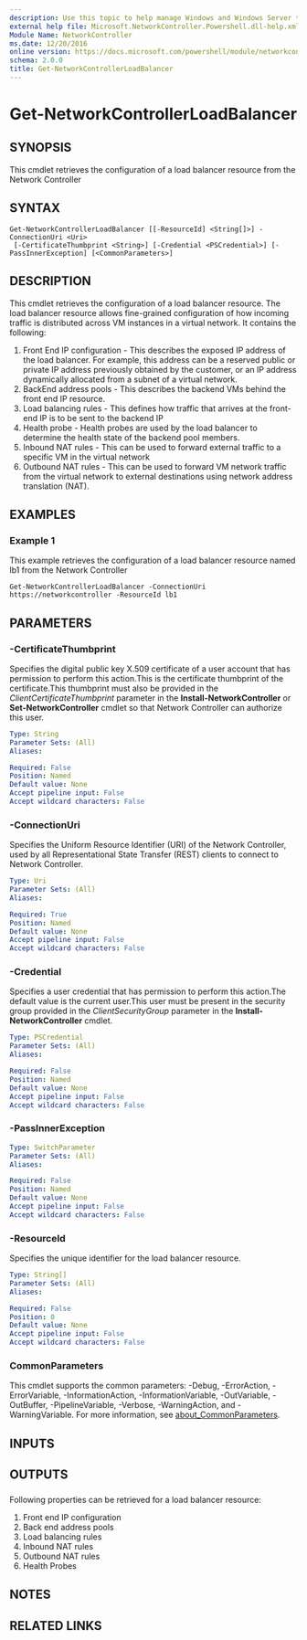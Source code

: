 ```yaml
---
description: Use this topic to help manage Windows and Windows Server technologies with Windows PowerShell.
external help file: Microsoft.NetworkController.Powershell.dll-help.xml
Module Name: NetworkController
ms.date: 12/20/2016
online version: https://docs.microsoft.com/powershell/module/networkcontroller/get-networkcontrollerloadbalancer?view=windowsserver2016-ps&wt.mc_id=ps-gethelp
schema: 2.0.0
title: Get-NetworkControllerLoadBalancer
---
```


# Get-NetworkControllerLoadBalancer

## SYNOPSIS
This cmdlet retrieves the configuration of a load balancer resource from the Network Controller

## SYNTAX

```
Get-NetworkControllerLoadBalancer [[-ResourceId] <String[]>] -ConnectionUri <Uri>
 [-CertificateThumbprint <String>] [-Credential <PSCredential>] [-PassInnerException] [<CommonParameters>]
```

## DESCRIPTION
This cmdlet retrieves the configuration of a load balancer resource. The load balancer resource allows fine-grained configuration of how incoming traffic is distributed across VM instances in a virtual network. It contains the following:
1. Front End IP configuration - This describes the exposed IP address of the load balancer. For example, this address can be a reserved public or private IP address previously obtained by the customer, or an IP address dynamically allocated from a subnet of a virtual network.
2. BackEnd address pools - This describes the backend VMs behind the front end IP resource.
3. Load balancing rules - This defines how traffic that arrives at the front-end IP is to be sent to the backend IP
4. Health probe - Health probes are used by the load balancer to determine the health state of the backend pool members.
5. Inbound NAT rules - This can be used to forward external traffic to a specific VM in the virtual network
6. Outbound NAT rules - This can be used to forward VM network traffic from the virtual network to external destinations using network address translation (NAT).

## EXAMPLES

### Example 1

This example retrieves the configuration of a load balancer resource named lb1 from the Network Controller
```
Get-NetworkControllerLoadBalancer -ConnectionUri https://networkcontroller -ResourceId lb1
```
## PARAMETERS

### -CertificateThumbprint
Specifies the digital public key X.509 certificate of a user account that has permission to perform this action.This is the certificate thumbprint of the certificate.This thumbprint must also be provided in the *ClientCertificateThumbprint* parameter in the **Install-NetworkController** or **Set-NetworkController** cmdlet so that Network Controller can authorize this user.

```yaml
Type: String
Parameter Sets: (All)
Aliases: 

Required: False
Position: Named
Default value: None
Accept pipeline input: False
Accept wildcard characters: False
```

### -ConnectionUri
Specifies the Uniform Resource Identifier (URI) of the Network Controller, used by all Representational State Transfer (REST) clients to connect to Network Controller.

```yaml
Type: Uri
Parameter Sets: (All)
Aliases: 

Required: True
Position: Named
Default value: None
Accept pipeline input: False
Accept wildcard characters: False
```

### -Credential
Specifies a user credential that has permission to perform this action.The default value is the current user.This user must be present in the security group provided in the *ClientSecurityGroup* parameter in the **Install-NetworkController** cmdlet.

```yaml
Type: PSCredential
Parameter Sets: (All)
Aliases: 

Required: False
Position: Named
Default value: None
Accept pipeline input: False
Accept wildcard characters: False
```

### -PassInnerException
```yaml
Type: SwitchParameter
Parameter Sets: (All)
Aliases: 

Required: False
Position: Named
Default value: None
Accept pipeline input: False
Accept wildcard characters: False
```

### -ResourceId
Specifies the unique identifier for the load balancer resource.

```yaml
Type: String[]
Parameter Sets: (All)
Aliases: 

Required: False
Position: 0
Default value: None
Accept pipeline input: False
Accept wildcard characters: False
```

### CommonParameters
This cmdlet supports the common parameters: -Debug, -ErrorAction, -ErrorVariable, -InformationAction, -InformationVariable, -OutVariable, -OutBuffer, -PipelineVariable, -Verbose, -WarningAction, and -WarningVariable. For more information, see [about_CommonParameters](https://go.microsoft.com/fwlink/?LinkID=113216).

## INPUTS

## OUTPUTS

### 
Following properties can be retrieved for a load balancer resource:
1. Front end IP configuration
2. Back end address pools
3. Load balancing rules
4. Inbound NAT rules
5. Outbound NAT rules
6. Health Probes
## NOTES

## RELATED LINKS

